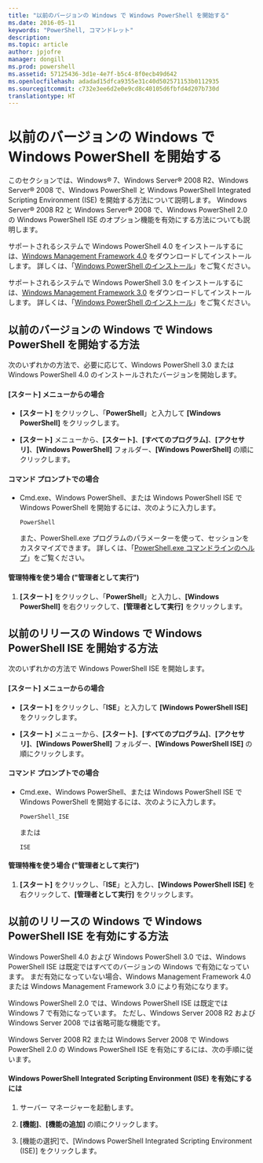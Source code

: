 ```yaml
---
title: "以前のバージョンの Windows で Windows PowerShell を開始する"
ms.date: 2016-05-11
keywords: "PowerShell, コマンドレット"
description: 
ms.topic: article
author: jpjofre
manager: dongill
ms.prod: powershell
ms.assetid: 57125436-3d1e-4e7f-b5c4-8f0ecb49d642
ms.openlocfilehash: adadad15dfca9355e31c40d502571153b0112935
ms.sourcegitcommit: c732e3ee6d2e0e9cd8c40105d6fbfd4d207b730d
translationtype: HT
---
```

# <a name="starting-windows-powershell-on-earlier-versions-of-windows"></a>以前のバージョンの Windows で Windows PowerShell を開始する
このセクションでは、Windows® 7、Windows Server® 2008 R2、Windows Server® 2008 で、Windows PowerShell と Windows PowerShell Integrated Scripting Environment (ISE) を開始する方法について説明します。 Windows Server® 2008 R2 と Windows Server® 2008 で、Windows PowerShell 2.0 の Windows PowerShell ISE のオプション機能を有効にする方法についても説明します。

サポートされるシステムで Windows PowerShell 4.0 をインストールするには、[Windows Management Framework 4.0](http://go.microsoft.com/fwlink/?LinkID=293881) をダウンロードしてインストールします。 詳しくは、「[Windows PowerShell のインストール](Installing-Windows-PowerShell.md)」をご覧ください。

サポートされるシステムで Windows PowerShell 3.0 をインストールするには、[Windows Management Framework 3.0](http://go.microsoft.com/fwlink/?LinkID=240290) をダウンロードしてインストールします。 詳しくは、「[Windows PowerShell のインストール](Installing-Windows-PowerShell.md)」をご覧ください。

## <a name="how-to-start-windows-powershell-on-earlier-versions-of-windows"></a>以前のバージョンの Windows で Windows PowerShell を開始する方法
次のいずれかの方法で、必要に応じて、Windows PowerShell 3.0 または Windows PowerShell 4.0 のインストールされたバージョンを開始します。

#### <a name="from-the-start-menu"></a>[スタート] メニューからの場合

-   **[スタート]** をクリックし、「**PowerShell**」と入力して **[Windows PowerShell]** をクリックします。

-   **[スタート]** メニューから、**[スタート]**、**[すべてのプログラム]**、**[アクセサリ]**、**[Windows PowerShell]** フォルダー、**[Windows PowerShell]** の順にクリックします。

#### <a name="at-the-command-prompt"></a>コマンド プロンプトでの場合

-   Cmd.exe、Windows PowerShell、または Windows PowerShell ISE で Windows PowerShell を開始するには、次のように入力します。

    ```
    PowerShell
    ```

    また、PowerShell.exe プログラムのパラメーターを使って、セッションをカスタマイズできます。 詳しくは、「[PowerShell.exe コマンドラインのヘルプ](../core-powershell/console/PowerShell.exe-Command-Line-Help.md)」をご覧ください。

#### <a name="with-administrative-privileges-run-as-administrator"></a>管理特権を使う場合 ("管理者として実行")

1.  **[スタート]** をクリックし、「**PowerShell**」と入力し、**[Windows PowerShell]** を右クリックして、**[管理者として実行]** をクリックします。

## <a name="how-to-start-windows-powershell-ise-on-earlier-releases-of-windows"></a>以前のリリースの Windows で Windows PowerShell ISE を開始する方法
次のいずれかの方法で Windows PowerShell ISE を開始します。

#### <a name="from-the-start-menu"></a>[スタート] メニューからの場合

-   **[スタート]** をクリックし、「**ISE**」と入力して **[Windows PowerShell ISE]** をクリックします。

-   **[スタート]** メニューから、**[スタート]**、**[すべてのプログラム]**、**[アクセサリ]**、**[Windows PowerShell]** フォルダー、**[Windows PowerShell ISE]** の順にクリックします。

#### <a name="at-the-command-prompt"></a>コマンド プロンプトでの場合

-   Cmd.exe、Windows PowerShell、または Windows PowerShell ISE で Windows PowerShell を開始するには、次のように入力します。

    ```
    PowerShell_ISE
    ```

    または

    ```
    ISE
    ```

#### <a name="with-administrative-privileges-run-as-administrator"></a>管理特権を使う場合 ("管理者として実行")

1.  **[スタート]** をクリックし、「**ISE**」と入力し、**[Windows PowerShell ISE]** を右クリックして、**[管理者として実行]** をクリックします。

## <a name="how-to-enable-windows-powershell-ise-on-earlier-releases-of-windows"></a>以前のリリースの Windows で Windows PowerShell ISE を有効にする方法
Windows PowerShell 4.0 および Windows PowerShell 3.0 では、Windows PowerShell ISE は既定ではすべてのバージョンの Windows で有効になっています。 まだ有効になっていない場合、Windows Management Framework 4.0 または Windows Management Framework 3.0 により有効になります。

Windows PowerShell 2.0 では、Windows PowerShell ISE は既定では Windows 7 で有効になっています。 ただし、Windows Server 2008 R2 および Windows Server 2008 では省略可能な機能です。

Windows Server 2008 R2 または Windows Server 2008 で Windows PowerShell 2.0 の Windows PowerShell ISE を有効にするには、次の手順に従います。

#### <a name="to-enable-windows-powershell-integrated-scripting-environment-ise"></a>Windows PowerShell Integrated Scripting Environment (ISE) を有効にするには

1.  サーバー マネージャーを起動します。

2.  **[機能]**、**[機能の追加]** の順にクリックします。

3.  [機能の選択]で、[Windows PowerShell Integrated Scripting Environment (ISE)] をクリックします。

